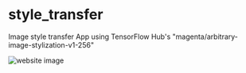 # style_transfer
Image style transfer App using TensorFlow Hub's "magenta/arbitrary-image-stylization-v1-256"

![website image](sty)
